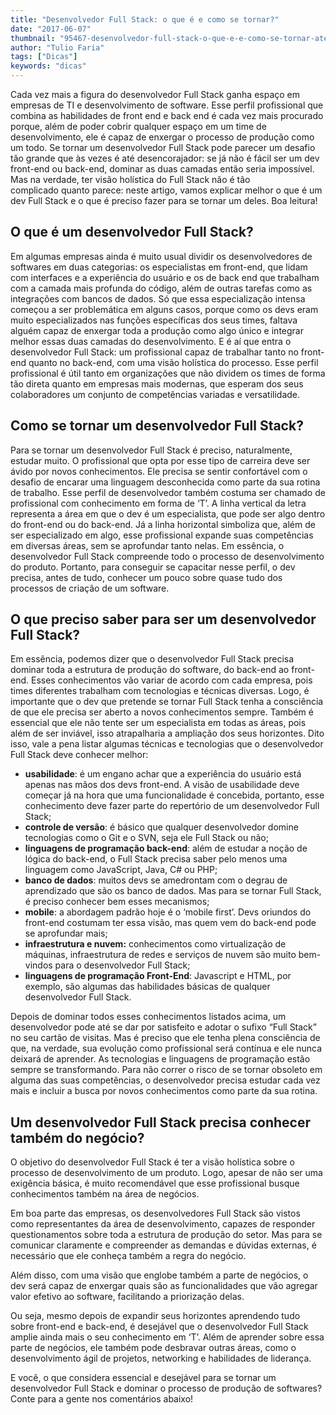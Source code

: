 ```yaml
---
title: "Desenvolvedor Full Stack: o que é e como se tornar?"
date: "2017-06-07"
thumbnail: "95467-desenvolvedor-full-stack-o-que-e-e-como-se-tornar-atencao-redator-entregar-ate-18h-790x400.jpg"
author: "Tulio Faria"
tags: ["Dicas"]
keywords: "dicas"
---
```



Cada vez mais a figura do desenvolvedor Full Stack ganha espaço em empresas de TI e desenvolvimento de software. Esse perfil profissional que combina as habilidades de front end e back end é cada vez mais procurado porque, além de poder cobrir qualquer espaço em um time de desenvolvimento, ele é capaz de enxergar o processo de produção como um todo. Se tornar um desenvolvedor Full Stack pode parecer um desafio tão grande que às vezes é até desencorajador: se já não é fácil ser um dev front-end ou back-end, dominar as duas camadas então seria impossível. Mas na verdade, ter visão holística do Full Stack não é tão complicado quanto parece: neste artigo, vamos explicar melhor o que é um dev Full Stack e o que é preciso fazer para se tornar um deles. Boa leitura!

## O que é um desenvolvedor Full Stack?

Em algumas empresas ainda é muito usual dividir os desenvolvedores de softwares em duas categorias: os especialistas em front-end, que lidam com interfaces e a experiência do usuário e os de back end que trabalham com a camada mais profunda do código, além de outras tarefas como as integrações com bancos de dados. Só que essa especialização intensa começou a ser problemática em alguns casos, porque como os devs eram muito especializados nas funções específicas dos seus times, faltava alguém capaz de enxergar toda a produção como algo único e integrar melhor essas duas camadas do desenvolvimento. E é aí que entra o desenvolvedor Full Stack: um profissional capaz de trabalhar tanto no front-end quanto no back-end, com uma visão holística do processo. Esse perfil profissional é útil tanto em organizações que não dividem os times de forma tão direta quanto em empresas mais modernas, que esperam dos seus colaboradores um conjunto de competências variadas e versatilidade.

## Como se tornar um desenvolvedor Full Stack?

Para se tornar um desenvolvedor Full Stack é preciso, naturalmente, estudar muito. O profissional que opta por esse tipo de carreira deve ser ávido por novos conhecimentos. Ele precisa se sentir confortável com o desafio de encarar uma linguagem desconhecida como parte da sua rotina de trabalho. Esse perfil de desenvolvedor também costuma ser chamado de profissional com conhecimento em forma de ‘T’. A linha vertical da letra representa a área em que o dev é um especialista, que pode ser algo dentro do front-end ou do back-end. Já a linha horizontal simboliza que, além de ser especializado em algo, esse profissional expande suas competências em diversas áreas, sem se aprofundar tanto nelas. Em essência, o desenvolvedor Full Stack compreende todo o processo de desenvolvimento do produto. Portanto, para conseguir se capacitar nesse perfil, o dev precisa, antes de tudo, conhecer um pouco sobre quase tudo dos processos de criação de um software.

## O que preciso saber para ser um desenvolvedor Full Stack?

Em essência, podemos dizer que o desenvolvedor Full Stack precisa dominar toda a estrutura de produção do software, do back-end ao front-end. Esses conhecimentos vão variar de acordo com cada empresa, pois times diferentes trabalham com tecnologias e técnicas diversas. Logo, é importante que o dev que pretende se tornar Full Stack tenha a consciência de que ele precisa ser aberto a novos conhecimentos sempre. Também é essencial que ele não tente ser um especialista em todas as áreas, pois além de ser inviável, isso atrapalharia a ampliação dos seus horizontes. Dito isso, vale a pena listar algumas técnicas e tecnologias que o desenvolvedor Full Stack deve conhecer melhor:

*   **usabilidade**: é um engano achar que a experiência do usuário está apenas nas mãos dos devs front-end. A visão de usabilidade deve começar já na hora que uma funcionalidade é concebida, portanto, esse conhecimento deve fazer parte do repertório de um desenvolvedor Full Stack;
*   **controle de versão**: é básico que qualquer desenvolvedor domine tecnologias como o Git e o SVN, seja ele Full Stack ou não;
*   **linguagens de programação back-end**: além de estudar a noção de lógica do back-end, o Full Stack precisa saber pelo menos uma linguagem como JavaScript, Java, C# ou PHP;
*   **banco de dados**: muitos devs se amedrontam com o degrau de aprendizado que são os banco de dados. Mas para se tornar Full Stack, é preciso conhecer bem esses mecanismos;
*   **mobile**: a abordagem padrão hoje é o ‘mobile first’. Devs oriundos do front-end costumam ter essa visão, mas quem vem do back-end pode se aprofundar mais;
*   **infraestrutura e nuvem:** conhecimentos como virtualização de máquinas, infraestrutura de redes e serviços de nuvem são muito bem-vindos para o desenvolvedor Full Stack;
*   **linguagens de programação Front-End**: Javascript e HTML, por exemplo, são algumas das habilidades básicas de qualquer desenvolvedor Full Stack.

Depois de dominar todos esses conhecimentos listados acima, um desenvolvedor pode até se dar por satisfeito e adotar o sufixo “Full Stack” no seu cartão de visitas. Mas é preciso que ele tenha plena consciência de que, na verdade, sua evolução como profissional será contínua e ele nunca deixará de aprender. As tecnologias e linguagens de programação estão sempre se transformando. Para não correr o risco de se tornar obsoleto em alguma das suas competências, o desenvolvedor precisa estudar cada vez mais e incluir a busca por novos conhecimentos como parte da sua rotina.

## Um desenvolvedor Full Stack precisa conhecer também do negócio?

O objetivo do desenvolvedor Full Stack é ter a visão holística sobre o processo de desenvolvimento de um produto. Logo, apesar de não ser uma exigência básica, é muito recomendável que esse profissional busque conhecimentos também na área de negócios.

Em boa parte das empresas, os desenvolvedores Full Stack são vistos como representantes da área de desenvolvimento, capazes de responder questionamentos sobre toda a estrutura de produção do setor. Mas para se comunicar claramente e compreender as demandas e dúvidas externas, é necessário que ele conheça também a regra do negócio.

Além disso, com uma visão que englobe também a parte de negócios, o dev será capaz de enxergar quais são as funcionalidades que vão agregar valor efetivo ao software, facilitando a priorização delas.

Ou seja, mesmo depois de expandir seus horizontes aprendendo tudo sobre front-end e back-end, é desejável que o desenvolvedor Full Stack amplie ainda mais o seu conhecimento em ‘T’. Além de aprender sobre essa parte de negócios, ele também pode desbravar outras áreas, como o desenvolvimento ágil de projetos, networking e habilidades de liderança.

E você, o que considera essencial e desejável para se tornar um desenvolvedor Full Stack e dominar o processo de produção de softwares? Conte para a gente nos comentários abaixo!